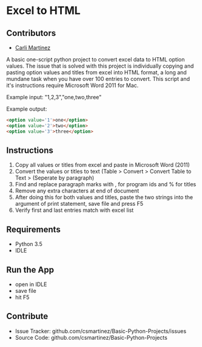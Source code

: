 # Excel to HTML

## Contributors

* [Carli Martinez](https://github.com/csmartinez)

A basic one-script python project to convert excel data to HTML option values. The issue that is solved with this project is individually copying and pasting option values and titles from excel into HTML format, a long and mundane task when you have over 100 entries to convert. This script and it's instructions require Microsoft Word 2011 for Mac.

Example input:
"1,2,3","one,two,three"

Example output:
```HTML
<option value='1'>one</option>
<option value='2'>two</option>
<option value='3'>three</option>
```

## Instructions

 1. Copy all values or titles from excel and paste in Microsoft Word (2011)
 2. Convert the values or titles to text (Table > Convert > Convert Table to Text > (Seperate by paragraph)
 3. Find and replace paragraph marks with , for program ids and % for titles
 4. Remove any extra characters at end of document
 5. After doing this for both values and titles, paste the two strings into the argument of print statement, save file and press F5
 6. Verify first and last entries match with excel list

## Requirements

* Python 3.5
* IDLE


## Run the App

- open in IDLE
- save file
- hit F5


## Contribute

- Issue Tracker: github.com/csmartinez/Basic-Python-Projects/issues
- Source Code: github.com/csmartinez/Basic-Python-Projects
